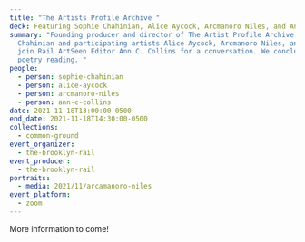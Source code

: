 ```yaml
---
title: "The Artists Profile Archive "
deck: Featuring Sophie Chahinian, Alice Aycock, Arcmanoro Niles, and Ann C. Collins.
summary: "Founding producer and director of The Artist Profile Archive Sophie
  Chahinian and participating artists Alice Aycock, Arcmanoro Niles, and friends
  join Rail ArtSeen Editor Ann C. Collins for a conversation. We conclude with a
  poetry reading. "
people:
  - person: sophie-chahinian
  - person: alice-aycock
  - person: arcmanoro-niles
  - person: ann-c-collins
date: 2021-11-18T13:00:00-0500
end_date: 2021-11-18T14:30:00-0500
collections:
  - common-ground
event_organizer:
  - the-brooklyn-rail
event_producer:
  - the-brooklyn-rail
portraits:
  - media: 2021/11/arcamanoro-niles
event_platform:
  - zoom
---
```

More information to come!
